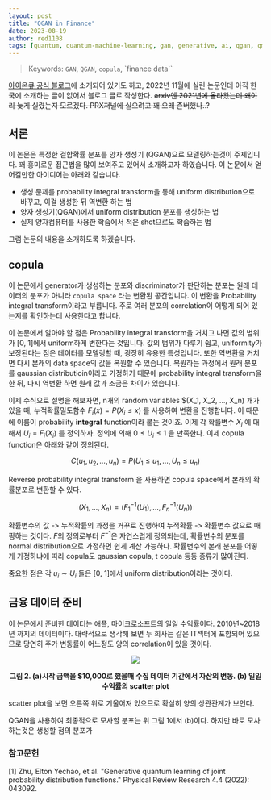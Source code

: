 ```yaml
---
layout: post
title: "QGAN in Finance"
date: 2023-08-19
author: red1108
tags: [quantum, quantum-machine-learning, gan, generative, ai, qgan, qml]
---
```


> Keywords: `GAN`, `QGAN`, `copula`, `finance data``

[아이온큐 공식 블로그](https://ionq.com/resources/generative-quantum-machine-learning-for-finance)에 소개되어 있기도 하고, 2022년 11월에 실린 논문인데 아직 한국에 소개하는 글이 없어서 블로그 글로 작성한다. ~~arxiv엔 2021년에 올라왔는데 왜이리 늦게 실렸는지 모르겠다. PRX저널에 실으려고 꽤 오래 존버했나..?~~

## 서론

이 논문은 특정한 결합확률 분포를 양자 생성기 (QGAN)으로 모델링하는것이 주제입니다. 꽤 흥미로운 접근법을 많이 보여주고 있어서 소개하고자 하였습니다. 이 논문에서 얻어갈만한 아이디어는 아래와 같습니다.

- 생성 문제를 probability integral transform을 통해 uniform distribution으로 바꾸고, 이걸 생성한 뒤 역변환 하는 법
- 양자 생성기(QGAN)에서 uniform distribution 분포를 생성하는 법
- 실제 양자컴퓨터를 사용한 학습에서 적은 shot으로도 학습하는 법

그럼 논문의 내용을 소개하도록 하겠습니다.

## copula

이 논문에서 generator가 생성하는 분포와 discriminator가 판단하는 분포는 원래 데이터의 분포가 아니라 `copula space` 라는 변환된 공간입니다. 이 변환을 Probability integral transform이라고 부릅니다. 주로 여러 분포의 correlation이 어떻게 되어 있는지를 확인하는데 사용한다고 합니다.

이 논문에서 알아야 할 점은 Probability integral transform을 거치고 나면 값의 범위가 [0, 1]에서 uniform하게 변한다는 것입니다. 값의 범위가 다루기 쉽고, uniformity가 보장된다는 점은 데이터를 모델링할 때, 굉장히 유용한 특성입니다. 또한 역변환을 거치면 다시 본래의 data space의 값을 복원할 수 있습니다. 복원하는 과정에서 원래 분포를 gaussian distributioin이라고 가정하기 때문에 probability integral transform을 한 뒤, 다시 역변환 하면 원래 값과 조금은 차이가 있습니다.

이제 수식으로 설명을 해보자면, n개의 random variables $(X_1, X_2, ..., X_n) 개가 있을 때, 누적확률밀도함수 $F_i(x)=P(X_i\leq x)$ 를 사용하여 변환을 진행합니다. 이 때문에 이름이 probability **integral** function이라 붙는 것이죠. 이제 각 확률변수 $X_i$ 에 대해서 $U_i = F_i(X_i)$ 를 정의하자. 정의에 의해 $0 \leq U_i \leq 1$ 을 만족한다. 이제 copula function은 아래와 같이 정의된다.

$$C(u_1, u_2, ..., u_n) = P(U_1 \leq u_1, ... , U_n \leq u_n)$$

Reverse probability integral transform 을 사용하면 copula space에서 본래의 확률분포로 변환할 수 있다.

$$(X_1, ..., X_n) = (F_1^{-1}(U_1), ... , F_n^{-1}(U_n))$$

확률변수의 값 -> 누적확률의 과정을 거꾸로 진행하여 누적확률 -> 확률변수 값으로 매핑하는 것이다. $F$의 정의로부터 $F^{-1}$은 자연스럽게 정의되는데, 확률변수의 분포를 normal distribution으로 가정하면 쉽게 계산 가능하다. 확률변수의 본래 분포를 어떻게 가정하냐에 따라 copula도 gaussian copula, t copula 등등 종류가 많아진다.

중요한 점은 각 $u_i \sim U_i$ 들은 [0, 1]에서 uniform distribution이라는 것이다.

## 금융 데이터 준비

이 논문에서 준비한 데이터는 애플, 마이크로소프트의 일일 수익률이다. 2010년~2018년 까지의 데이터이다. 대략적으로 생각해 보면 두 회사는 같은 IT섹터에 포함되어 있으므로 당연히 주가 변동률이 어느정도 양의 correlation이 있을 것이다.

<p align="center"><img src="https://github.com/infossm/infossm.github.io/assets/17401630/4ff93a26-6ea0-466a-a10c-2d9260f13c0a"></p>
<center><b>그림 2. (a)시작 금액을 $10,000로 했을때 수집 데이터 기간에서 자산의 변동. (b) 일일 수익률의 scatter plot </b></center>

scatter plot을 보면 오른쪽 위로 기울어져 있으므로 확실히 양의 상관관계가 보인다. 

QGAN을 사용하여 최종적으로 모사할 분포는 위 그림 1에서 (b)이다. 하지만 바로 모사하는것은 생성할 점의 분포가 



### 참고문헌

[1] Zhu, Elton Yechao, et al. "Generative quantum learning of joint probability distribution functions." Physical Review Research 4.4 (2022): 043092.